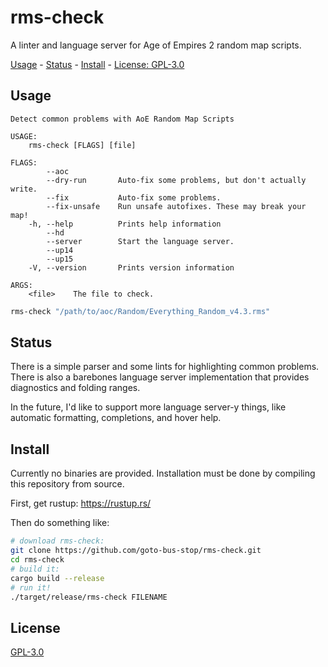 # rms-check

A linter and language server for Age of Empires 2 random map scripts.

[Usage](#usage) - [Status](#status) - [Install](#install) - [License: GPL-3.0](#license)

## Usage

```
Detect common problems with AoE Random Map Scripts

USAGE:
    rms-check [FLAGS] [file]

FLAGS:
        --aoc
        --dry-run       Auto-fix some problems, but don't actually write.
        --fix           Auto-fix some problems.
        --fix-unsafe    Run unsafe autofixes. These may break your map!
    -h, --help          Prints help information
        --hd
        --server        Start the language server.
        --up14
        --up15
    -V, --version       Prints version information

ARGS:
    <file>    The file to check.
```

```bash
rms-check "/path/to/aoc/Random/Everything_Random_v4.3.rms"
```

## Status

There is a simple parser and some lints for highlighting common problems. There is also a barebones language server implementation that provides diagnostics and folding ranges.

In the future, I'd like to support more language server-y things, like automatic formatting, completions, and hover help.

## Install

Currently no binaries are provided. Installation must be done by compiling this repository from source.

First, get rustup: https://rustup.rs/

Then do something like:

```bash
# download rms-check:
git clone https://github.com/goto-bus-stop/rms-check.git
cd rms-check
# build it:
cargo build --release
# run it!
./target/release/rms-check FILENAME
```

## License

[GPL-3.0](./LICENSE.md)
